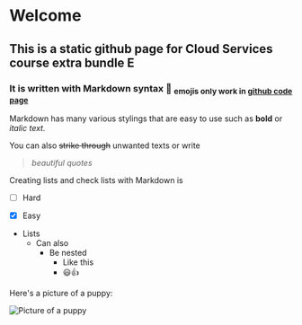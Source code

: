 # Welcome

## This is a static github page for Cloud Services course extra bundle E

### It is written with Markdown syntax :cowboy_hat_face: <sub> emojis only work in [github code page](https://github.com/NikoManni/NikoManni.github.io/blob/main/index.md) </sub>

Markdown has many various stylings that are easy to use such as **bold** or _italic text._

You can also ~~strike through~~ unwanted texts or write
> _beautiful quotes_

<!-- :shushing_face: This is a secret line that won't be rendered on the page  :shushing_face: -->

Creating lists and check lists with Markdown is
- [ ]  Hard
- [x]  Easy


- Lists
  - Can also
    - Be nested
      - Like this 
      - :smiley::+1:

Here's a picture of a puppy:

![Picture of a puppy](https://hips.hearstapps.com/hmg-prod/images/dog-puppy-on-garden-royalty-free-image-1586966191.jpg?crop=0.752xw:1.00xh;0.175xw,0&resize=1200:*)